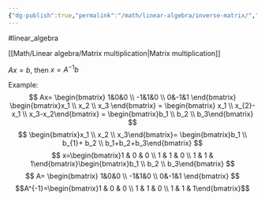 ```yaml
---
{"dg-publish":true,"permalink":"/math/linear-algebra/inverse-matrix/","created":"","updated":""}
---
```


#linear_algebra 

[[Math/Linear algebra/Matrix multiplication\|Matrix multiplication]]

$Ax=b$, then $x=A^{-1}b$

Example:
$$
Ax= \begin{bmatrix} 1&0&0 \\ -1&1&0 \\ 0&-1&1 \end{bmatrix} \begin{bmatrix}x_1 \\ x_2 \\ x_3 \end{bmatrix} =
\begin{bmatrix} x_1 \\ x_{2}-x_1 \\ x_3-x_2\end{bmatrix} =
\begin{bmatrix}b_1 \\ b_2 \\ b_3\end{bmatrix}
$$
$$
\begin{bmatrix}x_1 \\ x_2 \\ x_3\end{bmatrix}=
\begin{bmatrix}b_1 \\ b_{1}+ b_2 \\ b_1+b_2+b_3\end{bmatrix}
$$
$$
x=\begin{bmatrix}1 & 0 & 0 \\ 1 & 1 & 0 \\ 1 & 1 & 1\end{bmatrix}\begin{bmatrix}b_1 \\ b_2 \\ b_3\end{bmatrix}
$$
$$
A= \begin{bmatrix} 1&0&0 \\ -1&1&0 \\ 0&-1&1 \end{bmatrix}
$$
$$A^{-1}=\begin{bmatrix}1 & 0 & 0 \\ 1 & 1 & 0 \\  1 & 1 & 1\end{bmatrix}$$
